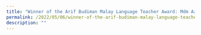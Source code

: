 ```yaml
---
title: "Winner of the Arif Budiman Malay Language Teacher Award: Mdm Azlin"
permalink: /2022/05/06/winner-of-the-arif-budiman-malay-language-teacher-award-mdm-azlin/
description: ""
---
```

